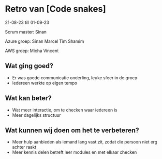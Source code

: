 # Retro van [Code snakes] 
21-08-23 till 01-09-23

Scrum master: Sinan

Azure groep: 
Sinan
Marcel
Tim
Shamim

AWS groep:
Micha
Vincent


## Wat ging goed?

- Er was goede communicatie onderling, leuke sfeer in de groep
- Iedereen werkte op eigen tempo

## Wat kan beter?

- Wat meer interactie, om te checken waar iedereen is
- Meer dagelijks structuur 

## Wat kunnen wij doen om het te verbeteren?

- Meer hulp aanbieden als iemand lang vast zit, zodat die persoon niet erg achter raakt
- Meer kennis delen betreft leer modules en met elkaar checken 
